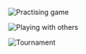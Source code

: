 ![Practising game](https://www.plantuml.com/plantuml/png/TO-zYiCm48JxVOgvxbpu1Snn-Cg3588ymU9iP85-Z7PTvErZ6QSnk1BCV9gP7TMusfeYVTaiIP2uAbcmA72L9miQieVdpU9OiX1jOgaONEINr06iS4GE_I--RyM7tD7nec_QNQ9CraAMFMyIbCL2QTorT_xR1dHq5l2pOsqAs7F8QlZxl-O-9LhQERfiZA8yORCS3QFanvhY6m00)

![Playing with others](https://www.plantuml.com/plantuml/png/ZP5DJiKm38JtFeNPqKKNPLaXr0CWgCG9JB7QIFc94YFKs-CqP4DVfRUgDFDvncwcB9Jasrbua8qTewEKGOnOnjdIRloAFqOsZ1oYQfufVUu0j4X8E1Q4quYKSHwQ-Av92UDXvUez0Sm3zY_u-1fMuplu-s9Vj0-sl4YfAaErBzGGJGWUGnGJTEfEyfoxakCE_WkLUZjEQlkY8rasHHI_Sl2vrvEk_PhRVf-kr_fF4ju69_PV-YQ_)

![Tournament](https://www.plantuml.com/plantuml/png/ZL0zQyD03DtrArwtUF2GZg6Kb4w5GZqKEWjNSGJtONHo8F--lZXDIo2GwOxtyPwaRN4sdsAW1zzB54IsGguU19zviiHHaXDnxzcm-R21anQn3RYWMr_msMmO0n_5oi8z4dLhjCzOlUT1KqFd5st5NatO1NwfG1vTSvNTfCxEd7OwJAPf-ATfw1QnkDuEwl8xu2n-wNiP7Pegtk2fhGEllbWTksoGWzWn9y7yFrq8mXPKh4glp7GLlXJU4NLNtvBMpTcdlVP_X_66jfA-fnX-0000)
